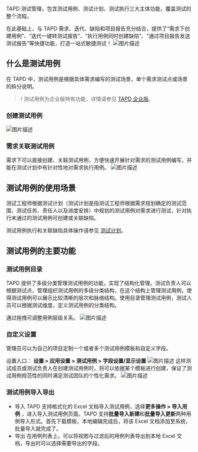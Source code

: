 TAPD 测试管理，包含测试用例、测试计划、测试执行三大主体功能，覆盖测试的整个流程。

在此基础上，与 TAPD 需求、迭代、缺陷和项目报告充分结合，提供了“需求下创建用例”、“迭代一键转测试报告”、“执行用例同时创建缺陷”、“通过项目报告发送测试报告”等快捷功能，打造一站式敏捷测试！
![图片描述](https://main.qcloudimg.com/raw/383b088261ffe8ec2a955e1edb90d455.png)

 
## 什么是测试用例

在 TAPD 中，测试用例是根据具体需求编写的测试场景，单个需求测试点或场景的拆分说明。

>! 测试用例为企业版特有功能，详情请参见 [TAPD 企业版](https://cloud.tencent.com/document/product/624/44285)。 


### 创建测试用例

![图片描述](https://main.qcloudimg.com/raw/cae0fef3d5375b81b215b260edef7403.png)

### 需求关联测试用例

需求下可以直接创建、关联测试用例，方便快速开展针对需求的测试用例编写，并能在测试计划中有针对性地对需求执行用例。
![图片描述](https://main.qcloudimg.com/raw/8382a3c093588fe75793159bad517384.png)

 

## 测试用例的使用场景

测试工程师根据测试计划（测试计划是指测试工程师根据需求规划确定的测试范围、测试任务、责任人以及进度安排）中规划的测试用例对需求进行测试，针对执行未通过的测试用例可创建或关联缺陷。

测试用例执行和关联缺陷具体操作请参见 [测试计划](https://cloud.tencent.com/document/product/624/44299)。

 

## 测试用例的主要功能

### 测试用例目录

TAPD 提供了多级分类管理测试用例的功能，实现了结构化管理。测试负责人可以根据测试点，管理组织测试用例的多级分类结构，在这个结构上管理测试用例，使得测试用例可以展示比较清晰的层次和脉络结构。使用目录管理测试用例，测试人员可以根据测试维度，定义测试用例的分类结构。

通过拖拽可调整用例层级关系。
![图片描述](https://main.qcloudimg.com/raw/61a2c232c7c16516cd3d4507ea1ddaf7.png)

### 自定义设置

管理员可以为自己的项目定制一个或者多个测试用例模板和自定义字段。

设置入口： **设置 > 应用设置 > 测试用例 > 字段设置/显示设置**
![图片描述](https://main.qcloudimg.com/raw/7541b80cef6a304fa0340f675ab95b54.png)
这样测试成员或测试负责人在创建测试用例时，将可以依据某个模板进行创建，保证了测试用例规范性的同时满足测试团队的个性化需求。
![图片描述](https://main.qcloudimg.com/raw/7d0126c7bef109c22405b456c39e055c.png)

### 测试用例导入导出

- 导入
TAPD 支持格式化的 Excel 文档导入测试用例，选择**更多操作 > 导入用例** ，进入导入测试用例页面。TAPD 支持**批量导入新建**和**批量导入更新**两种用例导入形式。首先下载模板，本地编辑完成后，将该 Excel 文档添加至系统，批量导入就完成了。
- 导出
在用例列表上，可以将视图与过滤后的用例列表导出到本地 Excel 文档，导出时可以选择需要导出的字段。
